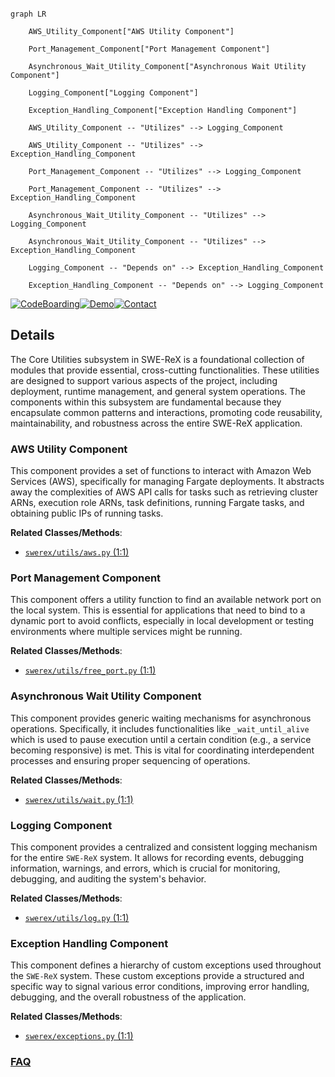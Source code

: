 ```mermaid

graph LR

    AWS_Utility_Component["AWS Utility Component"]

    Port_Management_Component["Port Management Component"]

    Asynchronous_Wait_Utility_Component["Asynchronous Wait Utility Component"]

    Logging_Component["Logging Component"]

    Exception_Handling_Component["Exception Handling Component"]

    AWS_Utility_Component -- "Utilizes" --> Logging_Component

    AWS_Utility_Component -- "Utilizes" --> Exception_Handling_Component

    Port_Management_Component -- "Utilizes" --> Logging_Component

    Port_Management_Component -- "Utilizes" --> Exception_Handling_Component

    Asynchronous_Wait_Utility_Component -- "Utilizes" --> Logging_Component

    Asynchronous_Wait_Utility_Component -- "Utilizes" --> Exception_Handling_Component

    Logging_Component -- "Depends on" --> Exception_Handling_Component

    Exception_Handling_Component -- "Depends on" --> Logging_Component

```



[![CodeBoarding](https://img.shields.io/badge/Generated%20by-CodeBoarding-9cf?style=flat-square)](https://github.com/CodeBoarding/GeneratedOnBoardings)[![Demo](https://img.shields.io/badge/Try%20our-Demo-blue?style=flat-square)](https://www.codeboarding.org/demo)[![Contact](https://img.shields.io/badge/Contact%20us%20-%20contact@codeboarding.org-lightgrey?style=flat-square)](mailto:contact@codeboarding.org)



## Details



The Core Utilities subsystem in SWE-ReX is a foundational collection of modules that provide essential, cross-cutting functionalities. These utilities are designed to support various aspects of the project, including deployment, runtime management, and general system operations. The components within this subsystem are fundamental because they encapsulate common patterns and interactions, promoting code reusability, maintainability, and robustness across the entire SWE-ReX application.



### AWS Utility Component

This component provides a set of functions to interact with Amazon Web Services (AWS), specifically for managing Fargate deployments. It abstracts away the complexities of AWS API calls for tasks such as retrieving cluster ARNs, execution role ARNs, task definitions, running Fargate tasks, and obtaining public IPs of running tasks.





**Related Classes/Methods**:



- <a href="https://github.com/synth-laboratories/SWE-ReX/src/swerex/utils/aws.py#L1-L1" target="_blank" rel="noopener noreferrer">`swerex/utils/aws.py` (1:1)</a>





### Port Management Component

This component offers a utility function to find an available network port on the local system. This is essential for applications that need to bind to a dynamic port to avoid conflicts, especially in local development or testing environments where multiple services might be running.





**Related Classes/Methods**:



- <a href="https://github.com/synth-laboratories/SWE-ReX/src/swerex/utils/free_port.py#L1-L1" target="_blank" rel="noopener noreferrer">`swerex/utils/free_port.py` (1:1)</a>





### Asynchronous Wait Utility Component

This component provides generic waiting mechanisms for asynchronous operations. Specifically, it includes functionalities like `_wait_until_alive` which is used to pause execution until a certain condition (e.g., a service becoming responsive) is met. This is vital for coordinating interdependent processes and ensuring proper sequencing of operations.





**Related Classes/Methods**:



- <a href="https://github.com/synth-laboratories/SWE-ReX/src/swerex/utils/wait.py#L1-L1" target="_blank" rel="noopener noreferrer">`swerex/utils/wait.py` (1:1)</a>





### Logging Component

This component provides a centralized and consistent logging mechanism for the entire `SWE-ReX` system. It allows for recording events, debugging information, warnings, and errors, which is crucial for monitoring, debugging, and auditing the system's behavior.





**Related Classes/Methods**:



- <a href="https://github.com/synth-laboratories/SWE-ReX/src/swerex/utils/log.py#L1-L1" target="_blank" rel="noopener noreferrer">`swerex/utils/log.py` (1:1)</a>





### Exception Handling Component

This component defines a hierarchy of custom exceptions used throughout the `SWE-ReX` system. These custom exceptions provide a structured and specific way to signal various error conditions, improving error handling, debugging, and the overall robustness of the application.





**Related Classes/Methods**:



- <a href="https://github.com/synth-laboratories/SWE-ReX/src/swerex/exceptions.py#L1-L1" target="_blank" rel="noopener noreferrer">`swerex/exceptions.py` (1:1)</a>









### [FAQ](https://github.com/CodeBoarding/GeneratedOnBoardings/tree/main?tab=readme-ov-file#faq)
